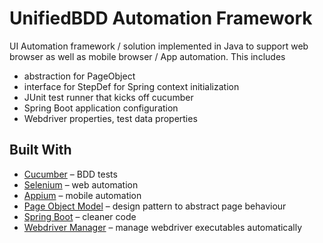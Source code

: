 # UnifiedBDD Automation Framework

UI Automation framework / solution implemented in Java to support web browser as well as mobile browser / App automation. This includes

* abstraction for PageObject
* interface for StepDef for Spring context initialization
* JUnit test runner that kicks off cucumber
* Spring Boot application configuration
* Webdriver properties, test data properties

## Built With

* [Cucumber](https://docs.cucumber.io/guides/bdd-tutorial/) – BDD tests
* [Selenium](https://www.seleniumhq.org/) – web automation
* [Appium](http://appium.io/) – mobile automation
* [Page Object Model](https://www.seleniumhq.org/docs/06_test_design_considerations.jsp) – design pattern to abstract page behaviour
* [Spring Boot](http://spring.io/projects/spring-boot) – cleaner code
* [Webdriver Manager](https://www.npmjs.com/package/webdriver-manager) – manage webdriver executables automatically
